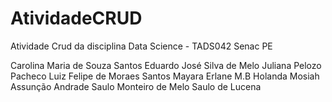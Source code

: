 # AtividadeCRUD
Atividade Crud da disciplina Data Science - TADS042 Senac PE

Carolina Maria de Souza Santos
Eduardo José Silva de Melo
Juliana Pelozo Pacheco
Luiz Felipe de Moraes Santos 
Mayara Erlane M.B Holanda
Mosiah Assunção Andrade 
Saulo Monteiro de Melo 
Saulo de Lucena

